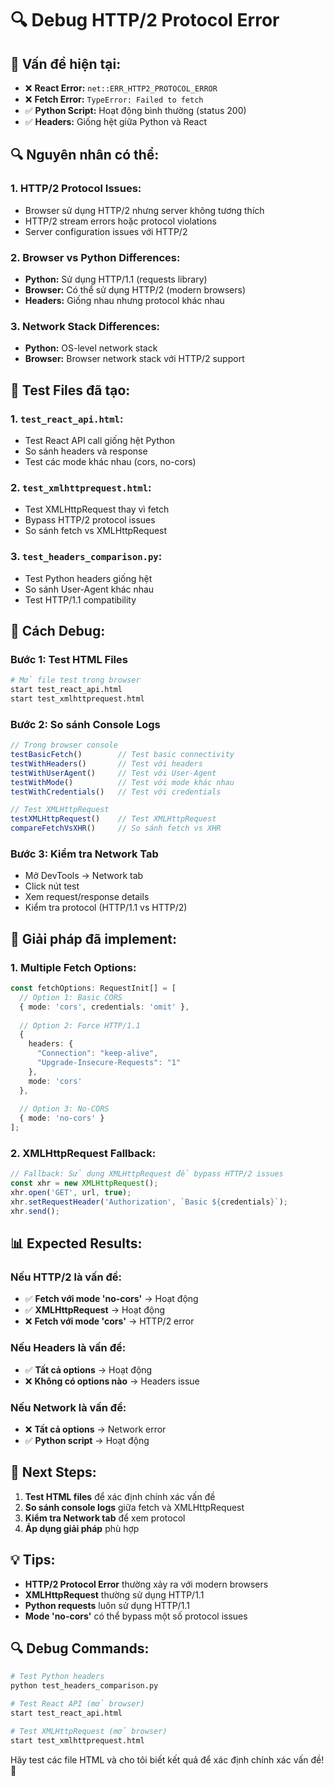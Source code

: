# 🔍 Debug HTTP/2 Protocol Error

## 🎯 **Vấn đề hiện tại:**

- ❌ **React Error:** `net::ERR_HTTP2_PROTOCOL_ERROR`
- ❌ **Fetch Error:** `TypeError: Failed to fetch`
- ✅ **Python Script:** Hoạt động bình thường (status 200)
- ✅ **Headers:** Giống hệt giữa Python và React

## 🔍 **Nguyên nhân có thể:**

### **1. HTTP/2 Protocol Issues:**
- Browser sử dụng HTTP/2 nhưng server không tương thích
- HTTP/2 stream errors hoặc protocol violations
- Server configuration issues với HTTP/2

### **2. Browser vs Python Differences:**
- **Python:** Sử dụng HTTP/1.1 (requests library)
- **Browser:** Có thể sử dụng HTTP/2 (modern browsers)
- **Headers:** Giống nhau nhưng protocol khác nhau

### **3. Network Stack Differences:**
- **Python:** OS-level network stack
- **Browser:** Browser network stack với HTTP/2 support

## 🧪 **Test Files đã tạo:**

### **1. `test_react_api.html`:**
- Test React API call giống hệt Python
- So sánh headers và response
- Test các mode khác nhau (cors, no-cors)

### **2. `test_xmlhttprequest.html`:**
- Test XMLHttpRequest thay vì fetch
- Bypass HTTP/2 protocol issues
- So sánh fetch vs XMLHttpRequest

### **3. `test_headers_comparison.py`:**
- Test Python headers giống hệt
- So sánh User-Agent khác nhau
- Test HTTP/1.1 compatibility

## 🚀 **Cách Debug:**

### **Bước 1: Test HTML Files**
```bash
# Mở file test trong browser
start test_react_api.html
start test_xmlhttprequest.html
```

### **Bước 2: So sánh Console Logs**
```javascript
// Trong browser console
testBasicFetch()        // Test basic connectivity
testWithHeaders()       // Test với headers
testWithUserAgent()     // Test với User-Agent
testWithMode()          // Test với mode khác nhau
testWithCredentials()   // Test với credentials

// Test XMLHttpRequest
testXMLHttpRequest()    // Test XMLHttpRequest
compareFetchVsXHR()     // So sánh fetch vs XHR
```

### **Bước 3: Kiểm tra Network Tab**
- Mở DevTools → Network tab
- Click nút test
- Xem request/response details
- Kiểm tra protocol (HTTP/1.1 vs HTTP/2)

## 🔧 **Giải pháp đã implement:**

### **1. Multiple Fetch Options:**
```typescript
const fetchOptions: RequestInit[] = [
  // Option 1: Basic CORS
  { mode: 'cors', credentials: 'omit' },
  
  // Option 2: Force HTTP/1.1
  { 
    headers: { 
      "Connection": "keep-alive",
      "Upgrade-Insecure-Requests": "1" 
    },
    mode: 'cors' 
  },
  
  // Option 3: No-CORS
  { mode: 'no-cors' }
];
```

### **2. XMLHttpRequest Fallback:**
```typescript
// Fallback: Sử dụng XMLHttpRequest để bypass HTTP/2 issues
const xhr = new XMLHttpRequest();
xhr.open('GET', url, true);
xhr.setRequestHeader('Authorization', `Basic ${credentials}`);
xhr.send();
```

## 📊 **Expected Results:**

### **Nếu HTTP/2 là vấn đề:**
- ✅ **Fetch với mode 'no-cors'** → Hoạt động
- ✅ **XMLHttpRequest** → Hoạt động
- ❌ **Fetch với mode 'cors'** → HTTP/2 error

### **Nếu Headers là vấn đề:**
- ✅ **Tất cả options** → Hoạt động
- ❌ **Không có options nào** → Headers issue

### **Nếu Network là vấn đề:**
- ❌ **Tất cả options** → Network error
- ✅ **Python script** → Hoạt động

## 🎯 **Next Steps:**

1. **Test HTML files** để xác định chính xác vấn đề
2. **So sánh console logs** giữa fetch và XMLHttpRequest
3. **Kiểm tra Network tab** để xem protocol
4. **Áp dụng giải pháp** phù hợp

## 💡 **Tips:**

- **HTTP/2 Protocol Error** thường xảy ra với modern browsers
- **XMLHttpRequest** thường sử dụng HTTP/1.1
- **Python requests** luôn sử dụng HTTP/1.1
- **Mode 'no-cors'** có thể bypass một số protocol issues

## 🔍 **Debug Commands:**

```bash
# Test Python headers
python test_headers_comparison.py

# Test React API (mở browser)
start test_react_api.html

# Test XMLHttpRequest (mở browser)
start test_xmlhttprequest.html
```

Hãy test các file HTML và cho tôi biết kết quả để xác định chính xác vấn đề! 🚀
